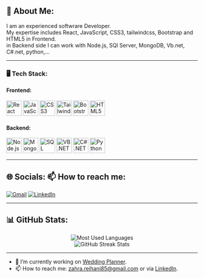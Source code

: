 <h2>👋 About Me:</h2>
<p>
  I am an experienced softwrare Developer. <br>
  My expertise includes React, JavaScript, CSS3, tailwindcss, Bootstrap and HTML5 in Frontend. <br>
  in Backend side I can work with Node.js, SQl Server, MongoDB, Vb.net, C#.net, python,...
</p>

---

### 🖥️ Tech Stack:

#### **Frontend:**
<p align="left">
  <img src="https://cdn.jsdelivr.net/gh/devicons/devicon/icons/react/react-original.svg" alt="React" width="40" height="40"/>
  <img src="https://cdn.jsdelivr.net/gh/devicons/devicon/icons/javascript/javascript-original.svg" alt="JavaScript" width="40" height="40"/>
  <img src="https://cdn.jsdelivr.net/gh/devicons/devicon/icons/css3/css3-original.svg" alt="CSS3" width="40" height="40"/>
  <img src="https://upload.wikimedia.org/wikipedia/commons/d/d5/Tailwind_CSS_Logo.svg" alt="TailwindCSS" width="40" height="40"/>
  <img src="https://cdn.jsdelivr.net/gh/devicons/devicon/icons/bootstrap/bootstrap-original.svg" alt="Bootstrap" width="40" height="40"/>
  <img src="https://cdn.jsdelivr.net/gh/devicons/devicon/icons/html5/html5-original.svg" alt="HTML5" width="40" height="40"/>
</p>

#### **Backend:**
<p align="left">
  <img src="https://cdn.jsdelivr.net/gh/devicons/devicon/icons/nodejs/nodejs-original.svg" alt="Node.js" width="40" height="40"/>
  <img src="https://cdn.jsdelivr.net/gh/devicons/devicon/icons/mongodb/mongodb-original.svg" alt="MongoDB" width="40" height="40"/>
  <img src="https://cdn.jsdelivr.net/gh/devicons/devicon/icons/microsoftsqlserver/microsoftsqlserver-plain.svg" alt="SQL Server" width="40" height="40"/>
  <img src="https://cdn.jsdelivr.net/gh/devicons/devicon/icons/vscode/vscode-original.svg" alt="VB.NET" width="40" height="40"/>
  <img src="https://cdn.jsdelivr.net/gh/devicons/devicon/icons/csharp/csharp-original.svg" alt="C#.NET" width="40" height="40"/>
  <img src="https://cdn.jsdelivr.net/gh/devicons/devicon/icons/python/python-original.svg" alt="Python" width="40" height="40"/>
</p>

---

<h2>🌐 Socials: 📫 How to reach me: </h2>
<p>
  <a href="mailto:zahra.reihani85@gmail.com"><img src="https://img.shields.io/badge/Gmail-red?style=for-the-badge&logo=gmail&logoColor=white" alt="Gmail" /></a>
  <a href="https://www.linkedin.com/in/zahra-reihani85/"><img src="https://img.shields.io/badge/LinkedIn-blue?style=for-the-badge&logo=linkedin&logoColor=white" alt="LinkedIn" /></a>
</p>

---


<h2>📊 GitHub Stats:</h2>
<p align="center">
  <img src="https://github-readme-stats.vercel.app/api/top-langs/?username=ZahraR85&layout=compact&theme=radical" alt="Most Used Languages"/>
  <br>
  <img src="https://github-readme-streak-stats.herokuapp.com/?user=ZahraR85&theme=radical" alt="GitHub Streak Stats"/>
</p>

---

- 🔭 I’m currently working on [Wedding Planner](https://github.com/ZahraR85/I_Said_Yes.git).
- 📫 How to reach me: zahra.reihani85@gmail.com or via [LinkedIn](https://www.linkedin.com/in/zahra-reihani85/).

